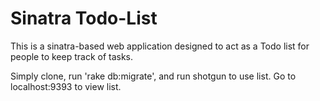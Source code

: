 # Sinatra Todo-List

This is a sinatra-based web application designed to act as a Todo list for people to keep track of tasks. 

Simply clone, run 'rake db:migrate', and run shotgun to use list.
Go to localhost:9393 to view list. 